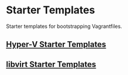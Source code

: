 # Starter Templates

Starter templates for bootstrapping Vagrantfiles.

## [Hyper-V Starter Templates](starter-templates/hyper-v)

## [libvirt Starter Templates](starter-templates/libvirt)